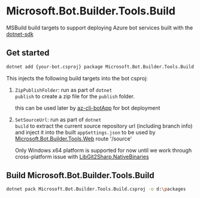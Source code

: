 # Microsoft.Bot.Builder.Tools.Build

MSBuild build targets to support deploying Azure bot services built with the [dotnet-sdk]

## Get started

```bash
dotnet add {your-bot.csproj} package Microsoft.Bot.Builder.Tools.Build
```

This injects the following build targets into the bot csproj:

1. <code>ZipPublishFolder</code>: run as part of <code>dotnet publish</code> to create a zip file for the <code>publish</code> folder.

   this can be used later by [az-cli-botApp] for bot deployment

1. <code>SetSourceUrl</code>: run as part of <code>dotnet build</code> to extract the current source repository url (including branch info) and inject it into the built
   <code>appSettings.json</code> to be used by [Microsoft.Bot.Builder.Tools.Web] route '/source'

   Only Windows x64 platform is supported for now until we work through cross-platform issue with [LibGit2Sharp.NativeBinaries]

## Build Microsoft.Bot.Builder.Tools.Build

```bash
dotnet pack Microsoft.Bot.Builder.Tools.Build.csproj -o d:\packages
```

[dotnet-sdk]: https://www.nuget.org/packages/Microsoft.Bot.Builder
[az-cli-botApp]: ../Botappextension
[Microsoft.Bot.Builder.Tools.Web]: ../Web
[LibGit2Sharp.NativeBinaries]: https://www.nuget.org/packages/LibGit2Sharp.NativeBinaries/
